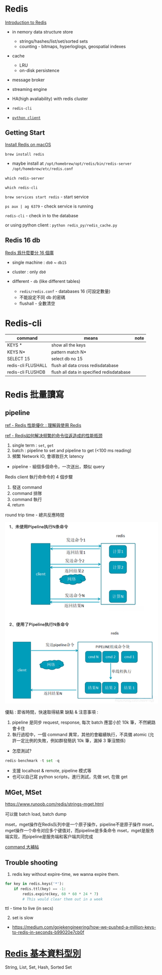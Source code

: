 # Redis

[Introduction to Redis](https://redis.io/docs/about/)

* in nemory data structure store 
  * strings/hashes/list/set/sorted sets
  * counting - bitmaps, hyperloglogs, geospatial indexes
* cache
  * LRU
  * on-disk persistence
* message broker
* streaming engine

* HA(high avaliability) with redis cluster


* `redis-cli`
* [`python client`](https://github.com/redis/redis-py)

## Getting Start

[Install Redis on macOS](https://redis.io/docs/getting-started/installation/install-redis-on-mac-os/)

`brew install redis`

* maybe install at `/opt/homebrew/opt/redis/bin/redis-server /opt/homebrew/etc/redis.conf`

`which redis-server`

`which redis-cli`

`brew services start redis` - start service

`ps aux | ag 6379` - check service is running

`redis-cli` - check in to the database

or using python client : `python redis_py/redis_cache.py`

## Redis 16 db

[Redis 爲什麼要分 16 個庫](https://www.readfog.com/a/1636087731802181632)

* single machine : `db0` ~ `db15`
* cluster : only `db0`

* different - `db` (like different tables)
  * `redis/redis.conf` - databases 16 (可設定數量)
  * 不能設定不同 db 的密碼
  * flushall - 全數清空


# Redis-cli

command|means|note
-----|-----|-----
KEYS *|show all the keys||
KEYS N*|pattern match N*||
SELECT 15|select db no 15||
redis-cli FLUSHALL|flush all data cross redisdatabase||
redis-cli FLUSHDB|flush all data in specified redisdatabase||


# Redis 批量讀寫

## pipeline

[ref - Redis 性能優化 : 理解與使用 Redis](https://cnblogs.com/booksea/p/17760046.html)

[ref - Redis如何解决频繁的命令往返造成的性能瓶颈](https://zhuanlan.zhihu.com/p/331880996)

1. single term : `set`, `get`
2. batch : pipeline to set and pipeline to get (<100 ms reading)
3. 頻繁 Network IO, 會導致巨大 latency

* pipeline - 組個多個命令，一次送出，類似 query

Redis client 執行命命令的 4 個步驟

1. 發送 command
2. command 排隊
3. command 執行
4. return 

round trip time - 總共反應時間

<img src='./assets/redis_1.png'></img>

優點 : 節省時間，快速取得結果
缺點 & 注意事項 : 

1. pipeline 是同步 request, response, 每次 batch 應當小於 10k 筆，不然網路會卡住
2. 執行過程中，一個 command 異常，其他的會繼續執行，不具備 atomic (允許一定比例的失敗，例如群發簡訊 10k 筆，漏掉 3 筆沒關係)

* 怎麼測試?

```python
redis-benchmark -t set -q
```

* 支援 localhost & remote, pipeline 模式等
* 也可以自己寫 python scripts，進行測試，先做 set, 在做 get

## MGet, MSet

https://www.runoob.com/redis/strings-mget.html

可以做 batch load, batch dump

mset，mget操作在Redis队列中是一个原子操作，pipeline不是原子操作
mset，mget操作一个命令对应多个键值对，而pipeline是多条命令
mset，mget是服务端实现，而pipeline是服务端和客户端共同完成

[command 大補帖](https://codingnote.cc/zh-tw/p/702119/)

## Trouble shooting

1. redis key without expire-time, we wanna expire them.

```python
for key in redis.keys('*'):
    if redis.ttl(key) == -1:
        redis.expire(key, 60 * 60 * 24 * 7)
        # This would clear them out in a week
```

ttl - time to live (in secs)

2. set is slow

* https://medium.com/gojekengineering/how-we-pushed-a-million-keys-to-redis-in-seconds-b99020e7cb0f

# [Redis 基本資料型別](https://medium.com/happy-friday/%E5%88%9D%E8%AD%98-redis-%E4%BA%94%E5%A4%A7%E8%B3%87%E6%96%99%E5%9E%8B%E5%88%A5-3c67c05238d0)

String, List, Set, Hash, Sorted Set


